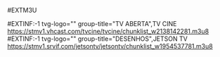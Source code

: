 #EXTM3U

#EXTINF:-1 tvg-logo="" group-title="TV ABERTA",TV CINE
https://stmv1.vhcast.com/tvcine/tvcine/chunklist_w2138142281.m3u8
#EXTINF:-1 tvg-logo="" group-title="DESENHOS",JETSON TV https://stmv1.srvif.com/jetsontv/jetsontv/chunklist_w1954537781.m3u8
